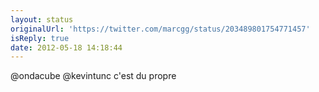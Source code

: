 ```yaml
---
layout: status
originalUrl: 'https://twitter.com/marcgg/status/203489801754771457'
isReply: true
date: 2012-05-18 14:18:44
---
```


@ondacube @kevintunc c'est du propre
